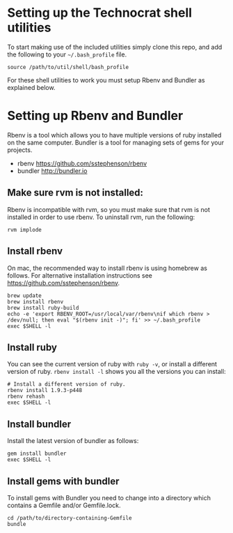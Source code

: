 Setting up the Technocrat shell utilities
=========================================
To start making use of the included utilities simply clone this repo, and add the following to your `~/.bash_profile` file.
```
source /path/to/util/shell/bash_profile
```
For these shell utilities to work you must setup Rbenv and Bundler as explained below.

Setting up Rbenv and Bundler
============================
Rbenv is a tool which allows you to have multiple versions of ruby installed on the same computer. Bundler is a tool for managing sets of gems for your projects.
 - rbenv https://github.com/sstephenson/rbenv
 - bundler http://bundler.io

Make sure rvm is not installed:
-------------------------------
Rbenv is incompatible with rvm, so you must make sure that rvm is not installed in order to use rbenv. To uninstall rvm, run the following:
```
rvm implode
```

Install rbenv
-------------
On mac, the recommended way to install rbenv is using homebrew as follows. For alternative installation instructions see https://github.com/sstephenson/rbenv.
```
brew update
brew install rbenv
brew install ruby-build
echo -e 'export RBENV_ROOT=/usr/local/var/rbenv\nif which rbenv > /dev/null; then eval "$(rbenv init -)"; fi' >> ~/.bash_profile
exec $SHELL -l
```

Install ruby
------------
You can see the current version of ruby with ```ruby -v```, or install a different version of ruby. ```rbenv install -l``` shows you all the versions you can install:
```
# Install a different version of ruby.
rbenv install 1.9.3-p448
rbenv rehash
exec $SHELL -l
```

Install bundler
---------------
Install the latest version of bundler as follows:
```
gem install bundler
exec $SHELL -l
```

Install gems with bundler
-------------------------
To install gems with Bundler you need to change into a directory which contains a Gemfile and/or Gemfile.lock.
```
cd /path/to/directory-containing-Gemfile
bundle
```

